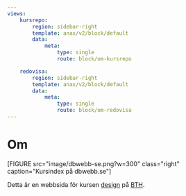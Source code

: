 ```yaml
---
views:
    kursrepo:
        region: sidebar-right
        template: anax/v2/block/default
        data:
            meta: 
                type: single
                route: block/om-kursrepo

    redovisa:
        region: sidebar-right
        template: anax/v2/block/default
        data:
            meta: 
                type: single
                route: block/om-redovisa
---
```

Om
=========================

[FIGURE src="image/dbwebb-se.png?w=300" class="right" caption="Kursindex på dbwebb.se"]

Detta är en webbsida för kursen [design](https://dbwebb.se/kurser/design-v2/) på [BTH](https://bth.se). 